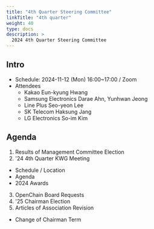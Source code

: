 ```yaml
---
title: "4th Quarter Steering Committee"
linkTitle: "4th quarter"
weight: 40
type: docs
description: >
  2024 4th Quarter Steering Committee
---
```


## Intro

* Schedule: 2024-11-12 (Mon) 16:00~17:00 / Zoom
* Attendees
  * Kakao Eun-kyung Hwang 
  * Samsung Electronics Darae Ahn, Yunhwan Jeong
  * Line Plus Seo-yeon Lee 
  * SK Telecom Haksung Jang
  * LG Electronics So-im Kim 

## Agenda

1. Results of Management Committee Election
2. '24 4th Quarter KWG Meeting
  - Schedule / Location
  - Agenda
  - 2024 Awards
3. OpenChain Board Requests
4. '25 Chairman Election
5. Articles of Association Revision
  - Change of Chairman Term